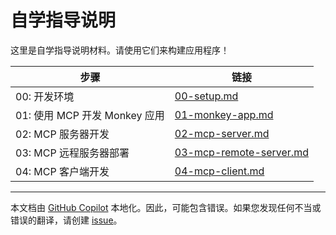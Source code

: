 # 自学指导说明

这里是自学指导说明材料。请使用它们来构建应用程序！

| 步骤                              | 链接                                                  |
|-----------------------------------|-------------------------------------------------------|
| 00: 开发环境                      | [00-setup.md](./00-setup.md)                         |
| 01: 使用 MCP 开发 Monkey 应用      | [01-monkey-app.md](./01-monkey-app.md)               |
| 02: MCP 服务器开发                | [02-mcp-server.md](./02-mcp-server.md)               |
| 03: MCP 远程服务器部署            | [03-mcp-remote-server.md](./03-mcp-remote-server.md) |
| 04: MCP 客户端开发                | [04-mcp-client.md](./04-mcp-client.md)               |

---

本文档由 [GitHub Copilot](https://docs.github.com/copilot/about-github-copilot/what-is-github-copilot) 本地化。因此，可能包含错误。如果您发现任何不当或错误的翻译，请创建 [issue](../../../../../issues)。